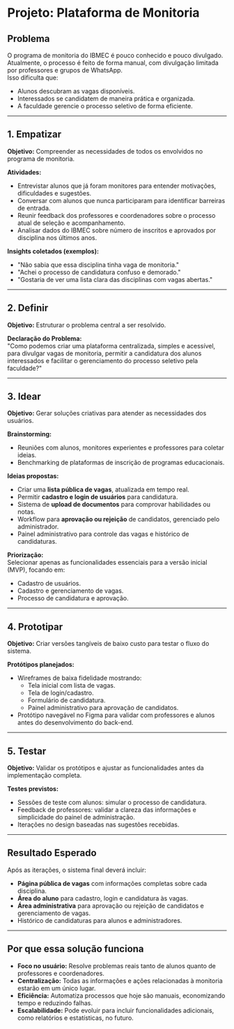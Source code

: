 # **Projeto: Plataforma de Monitoria**

## **Problema**
O programa de monitoria do IBMEC é pouco conhecido e pouco divulgado.  
Atualmente, o processo é feito de forma manual, com divulgação limitada por professores e grupos de WhatsApp.  
Isso dificulta que:
- Alunos descubram as vagas disponíveis.  
- Interessados se candidatem de maneira prática e organizada.  
- A faculdade gerencie o processo seletivo de forma eficiente.

---

## **1. Empatizar**
**Objetivo:** Compreender as necessidades de todos os envolvidos no programa de monitoria.  

**Atividades:**
- Entrevistar alunos que já foram monitores para entender motivações, dificuldades e sugestões.  
- Conversar com alunos que nunca participaram para identificar barreiras de entrada.  
- Reunir feedback dos professores e coordenadores sobre o processo atual de seleção e acompanhamento.  
- Analisar dados do IBMEC sobre número de inscritos e aprovados por disciplina nos últimos anos.

**Insights coletados (exemplos):**
- "Não sabia que essa disciplina tinha vaga de monitoria."  
- "Achei o processo de candidatura confuso e demorado."  
- "Gostaria de ver uma lista clara das disciplinas com vagas abertas."

---

## **2. Definir**
**Objetivo:** Estruturar o problema central a ser resolvido.  

**Declaração do Problema:**  
"Como podemos criar uma plataforma centralizada, simples e acessível, para divulgar vagas de monitoria, permitir a candidatura dos alunos interessados e facilitar o gerenciamento do processo seletivo pela faculdade?"

---

## **3. Idear**
**Objetivo:** Gerar soluções criativas para atender as necessidades dos usuários.  

**Brainstorming:**  
- Reuniões com alunos, monitores experientes e professores para coletar ideias.  
- Benchmarking de plataformas de inscrição de programas educacionais.  

**Ideias propostas:**  
- Criar uma **lista pública de vagas**, atualizada em tempo real.  
- Permitir **cadastro e login de usuários** para candidatura.  
- Sistema de **upload de documentos** para comprovar habilidades ou notas.  
- Workflow para **aprovação ou rejeição** de candidatos, gerenciado pelo administrador.  
- Painel administrativo para controle das vagas e histórico de candidaturas.  

**Priorização:**  
Selecionar apenas as funcionalidades essenciais para a versão inicial (MVP), focando em:
- Cadastro de usuários.  
- Cadastro e gerenciamento de vagas.  
- Processo de candidatura e aprovação.  

---

## **4. Prototipar**
**Objetivo:** Criar versões tangíveis de baixo custo para testar o fluxo do sistema.  

**Protótipos planejados:**  
- Wireframes de baixa fidelidade mostrando:
  - Tela inicial com lista de vagas.  
  - Tela de login/cadastro.  
  - Formulário de candidatura.  
  - Painel administrativo para aprovação de candidatos.  
- Protótipo navegável no Figma para validar com professores e alunos antes do desenvolvimento do back-end.

---

## **5. Testar**
**Objetivo:** Validar os protótipos e ajustar as funcionalidades antes da implementação completa.  

**Testes previstos:**  
- Sessões de teste com alunos: simular o processo de candidatura.  
- Feedback de professores: validar a clareza das informações e simplicidade do painel de administração.  
- Iterações no design baseadas nas sugestões recebidas.  

---

## **Resultado Esperado**
Após as iterações, o sistema final deverá incluir:  
- **Página pública de vagas** com informações completas sobre cada disciplina.  
- **Área do aluno** para cadastro, login e candidatura às vagas.  
- **Área administrativa** para aprovação ou rejeição de candidatos e gerenciamento de vagas.  
- Histórico de candidaturas para alunos e administradores.  

---

## **Por que essa solução funciona**
- **Foco no usuário:** Resolve problemas reais tanto de alunos quanto de professores e coordenadores.  
- **Centralização:** Todas as informações e ações relacionadas à monitoria estarão em um único lugar.  
- **Eficiência:** Automatiza processos que hoje são manuais, economizando tempo e reduzindo falhas.  
- **Escalabilidade:** Pode evoluir para incluir funcionalidades adicionais, como relatórios e estatísticas, no futuro.  
